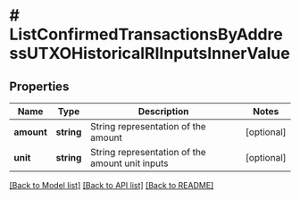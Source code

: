 # # ListConfirmedTransactionsByAddressUTXOHistoricalRIInputsInnerValue

## Properties

Name | Type | Description | Notes
------------ | ------------- | ------------- | -------------
**amount** | **string** | String representation of the amount | [optional]
**unit** | **string** | String representation of the amount unit inputs | [optional]

[[Back to Model list]](../../README.md#models) [[Back to API list]](../../README.md#endpoints) [[Back to README]](../../README.md)
